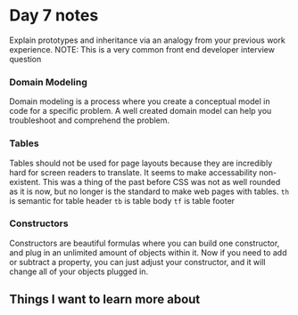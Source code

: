 # Day 7 notes



Explain prototypes and inheritance via an analogy from your previous work experience.
NOTE: This is a very common front end developer interview question

### Domain Modeling

Domain modeling is a process where you create a conceptual model in code for a specific problem. A well created domain model can help you troubleshoot and comprehend the problem.

### Tables
Tables should not be used for page layouts because they are incredibly hard for screen readers to translate. It seems to make accessability non-existent. This was a thing of the past before CSS was not as well rounded as it is now, but no longer is the standard to make web pages with tables.
`th` is semantic for table header
`tb` is table body
`tf` is table footer

### Constructors

Constructors are beautiful formulas where you can build one constructor, and plug in an unlimited amount of objects within it. Now if you need to add or subtract a property, you can just adjust your constructor, and it will change all of your objects plugged in. 


## Things I want to learn more about
